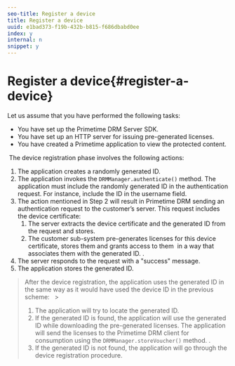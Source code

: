 ```yaml
---
seo-title: Register a device
title: Register a device
uuid: e1bad373-f19b-432b-b815-f686dbabd0ee
index: y
internal: n
snippet: y
---
```


# Register a device{#register-a-device}

Let us assume that you have performed the following tasks:

* You have set up the Primetime DRM Server SDK. 
* You have set up an HTTP server for issuing pre-generated licenses. 
* You have created a Primetime application to view the protected content.

 The device registration phase involves the following actions: 

1. The application creates a randomly generated ID.
1. The application invokes the `DRMManager.authenticate()` method. The application must include the randomly generated ID in the authentication request. For instance, include the ID in the username field.
1. The action mentioned in Step 2 will result in Primetime DRM sending an authentication request to the customer’s server. This request includes the device certificate:
   1. The server extracts the device certificate and the generated ID from the request and stores.
   1. The customer sub-system pre-generates licenses for this device certificate, stores them and grants access to them  in a way that associates them with the generated ID. .
1. The server responds to the request with a "success" message.
1. The application stores the generated ID.
>After the device registration, the application uses the generated ID in the same way as it would have used the device ID in the previous scheme: &nbsp; >
>1. The application will try to locate the generated ID. 
>1. If the generated ID is found, the application will use the generated ID while downloading the pre-generated licenses. The application will send the licenses to the Primetime DRM client for consumption using the `DRMManager.storeVoucher()` method. . 
>1. If the generated ID is not found, the application will go through the device registration procedure. 
>
